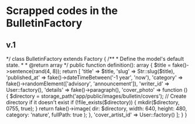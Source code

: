 # Scrapped codes in the BulletinFactory 

## v.1
<?php

namespace Database\Factories;

use App\Models\User;
use Illuminate\Support\Str;
use Illuminate\Database\Eloquent\Factories\Factory;

/**
 * @extends \Illuminate\Database\Eloquent\Factories\Factory<\App\Models\Bulletin>
 */
class BulletinFactory extends Factory
{
    /**
     * Define the model's default state.
     *
     * @return array<string, mixed>
     */
    public function definition(): array
    {
        $title = fake()->sentence(rand(4, 8));

        return [
            'title' => $title,
            'slug' => Str::slug($title),
            'published_at' => fake()->dateTimeBetween('-1 year', 'now'),
            'category' => fake()->randomElement(['advisory', 'announcement']),
            'writer_id' => User::factory(),
            'details' => fake()->paragraph(),
            'cover_photo' => function () {
                $directory = storage_path('app/public/images/bulletin/covers');

                // Create directory if it doesn't exist
                if (!file_exists($directory)) {
                    mkdir($directory, 0755, true);
                }

                return fake()->image(
                    dir: $directory,
                    width: 640,
                    height: 480,
                    category: 'nature',
                    fullPath: true
                );
            },
            'cover_artist_id' => User::factory()

        ];
    }
}
